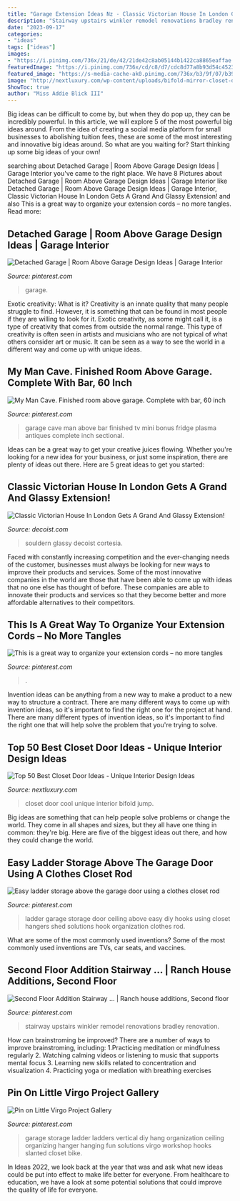 ```yaml
---
title: "Garage Extension Ideas Nz - Classic Victorian House In London Gets A Grand And Glassy Extension!"
description: "Stairway upstairs winkler remodel renovations bradley renovation"
date: "2023-09-17"
categories:
- "ideas"
tags: ["ideas"]
images:
- "https://i.pinimg.com/736x/21/de/42/21de42c8ab05144b1422ca8865eaffae.jpg"
featuredImage: "https://i.pinimg.com/736x/cd/c8/d7/cdc8d77a8b93d54c45233b1e431389f8--ladder-storage-garage-ladder-hooks.jpg"
featured_image: "https://s-media-cache-ak0.pinimg.com/736x/b3/9f/07/b39f07596446640c3654f2001a5b896d.jpg"
image: "http://nextluxury.com/wp-content/uploads/bifold-mirror-closet-door-cool-design-ideas.jpg"
ShowToc: true
author: "Miss Addie Blick III"
---
```



Big ideas can be difficult to come by, but when they do pop up, they can be incredibly powerful. In this article, we will explore 5 of the most powerful big ideas around. From the idea of creating a social media platform for small businesses to abolishing tuition fees, these are some of the most interesting and innovative big ideas around. So what are you waiting for? Start thinking up some big ideas of your own!

	

		
searching about Detached Garage | Room Above Garage Design Ideas | Garage Interior you've came to the right place. We have 8 Pictures about Detached Garage | Room Above Garage Design Ideas | Garage Interior like Detached Garage | Room Above Garage Design Ideas | Garage Interior, Classic Victorian House In London Gets A Grand And Glassy Extension! and also This is a great way to organize your extension cords – no more tangles. Read more:
		
    
## Detached Garage | Room Above Garage Design Ideas | Garage Interior

<img loading=lazy src="https://i.pinimg.com/736x/20/c1/07/20c1074e31be970b9f5bfc76cfab32f3.jpg" onerror="this.onerror=null;this.src='https://tse2.mm.bing.net/th?id=OIP.F0aYn8E8C08gPzN8NCWkgQHaHa&amp;pid=15.1';" alt="Detached Garage | Room Above Garage Design Ideas | Garage Interior">

_Source: pinterest.com_

>garage. 

	

Exotic creativity: What is it?
Creativity is an innate quality that many people struggle to find. However, it is something that can be found in most people if they are willing to look for it. Exotic creativity, as some might call it, is a type of creativity that comes from outside the normal range. This type of creativity is often seen in artists and musicians who are not typical of what others consider art or music. It can be seen as a way to see the world in a different way and come up with unique ideas.

    
## My Man Cave. Finished Room Above Garage. Complete With Bar, 60 Inch

<img loading=lazy src="https://s-media-cache-ak0.pinimg.com/736x/b3/9f/07/b39f07596446640c3654f2001a5b896d.jpg" onerror="this.onerror=null;this.src='https://tse3.mm.bing.net/th?id=OIP.c2OSOluZr9K1TmFyGMBPfQHaEK&amp;pid=15.1';" alt="My Man Cave. Finished room above garage. Complete with bar, 60 inch">

_Source: pinterest.com_

>garage cave man above bar finished tv mini bonus fridge plasma antiques complete inch sectional. 

	

Ideas can be a great way to get your creative juices flowing. Whether you're looking for a new idea for your business, or just some inspiration, there are plenty of ideas out there. Here are 5 great ideas to get you started: 

    
## Classic Victorian House In London Gets A Grand And Glassy Extension!

<img loading=lazy src="https://cdn.decoist.com/wp-content/uploads/2014/03/Creative-glass-box-acts-as-a-contemporary-extension.jpg" onerror="this.onerror=null;this.src='https://tse1.mm.bing.net/th?id=OIP.ogr9449BAhagQdhhi5eLnwHaFH&amp;pid=15.1';" alt="Classic Victorian House In London Gets A Grand And Glassy Extension!">

_Source: decoist.com_

>souldern glassy decoist cortesia. 

	

Faced with constantly increasing competition and the ever-changing needs of the customer, businesses must always be looking for new ways to improve their products and services. Some of the most innovative companies in the world are those that have been able to come up with ideas that no one else has thought of before. These companies are able to innovate their products and services so that they become better and more affordable alternatives to their competitors.

    
## This Is A Great Way To Organize Your Extension Cords – No More Tangles

<img loading=lazy src="https://i.pinimg.com/736x/21/de/42/21de42c8ab05144b1422ca8865eaffae.jpg" onerror="this.onerror=null;this.src='https://tse4.mm.bing.net/th?id=OIP.3jvd96PgP4Y9P0FvC7G_mwHaLH&amp;pid=15.1';" alt="This is a great way to organize your extension cords – no more tangles">

_Source: pinterest.com_

>. 

	

Invention ideas can be anything from a new way to make a product to a new way to structure a contract. There are many different ways to come up with invention ideas, so it's important to find the right one for the project at hand. There are many different types of invention ideas, so it's important to find the right one that will help solve the problem that you're trying to solve.

    
## Top 50 Best Closet Door Ideas - Unique Interior Design Ideas

<img loading=lazy src="http://nextluxury.com/wp-content/uploads/bifold-mirror-closet-door-cool-design-ideas.jpg" onerror="this.onerror=null;this.src='https://tse3.mm.bing.net/th?id=OIP.5uuJkOj69-5QtJfUeU6OMgAAAA&amp;pid=15.1';" alt="Top 50 Best Closet Door Ideas - Unique Interior Design Ideas">

_Source: nextluxury.com_

>closet door cool unique interior bifold jump. 

	

Big ideas are something that can help people solve problems or change the world. They come in all shapes and sizes, but they all have one thing in common: they're big. Here are five of the biggest ideas out there, and how they could change the world.

    
## Easy Ladder Storage Above The Garage Door Using A Clothes Closet Rod

<img loading=lazy src="https://i.pinimg.com/736x/cd/c8/d7/cdc8d77a8b93d54c45233b1e431389f8--ladder-storage-garage-ladder-hooks.jpg" onerror="this.onerror=null;this.src='https://tse2.mm.bing.net/th?id=OIP.YFYu83ENEokL5lFEnuGDtQHaJ3&amp;pid=15.1';" alt="Easy ladder storage above the garage door using a clothes closet rod">

_Source: pinterest.com_

>ladder garage storage door ceiling above easy diy hooks using closet hangers shed solutions hook organization clothes rod. 

	

What are some of the most commonly used inventions?
Some of the most commonly used inventions are TVs, car seats, and vaccines.

    
## Second Floor Addition Stairway … | Ranch House Additions, Second Floor

<img loading=lazy src="https://i.pinimg.com/736x/85/8f/d3/858fd3cf800aa9d20d1ca75d6d55c8f4.jpg" onerror="this.onerror=null;this.src='https://tse2.mm.bing.net/th?id=OIP.AUoJAmpfr3rO6O_hPHAfZwHaLH&amp;pid=15.1';" alt="Second Floor Addition Stairway … | Ranch house additions, Second floor">

_Source: pinterest.com_

>stairway upstairs winkler remodel renovations bradley renovation. 

	

How can brainstroming be improved?
There are a number of ways to improve brainstroming, including: 
1.Practicing meditation or mindfulness regularly 
2. Watching calming videos or listening to music that supports mental focus 
3. Learning new skills related to concentration and visualization 
4. Practicing yoga or mediation with breathing exercises 

    
## Pin On Little Virgo Project Gallery

<img loading=lazy src="https://i.pinimg.com/736x/18/99/9e/18999e4ac1707ad5a0f9d5a917c14b9a--garage-organization-garage-storage.jpg" onerror="this.onerror=null;this.src='https://tse3.mm.bing.net/th?id=OIP.tmtALGwRv47E_9h3rBzLywHaJ4&amp;pid=15.1';" alt="Pin on Little Virgo Project Gallery">

_Source: pinterest.com_

>garage storage ladder ladders vertical diy hang organization ceiling organizing hanger hanging fun solutions virgo workshop hooks slanted closet bike. 

	

In Ideas 2022, we look back at the year that was and ask what new ideas could be put into effect to make life better for everyone. From healthcare to education, we have a look at some potential solutions that could improve the quality of life for everyone.

